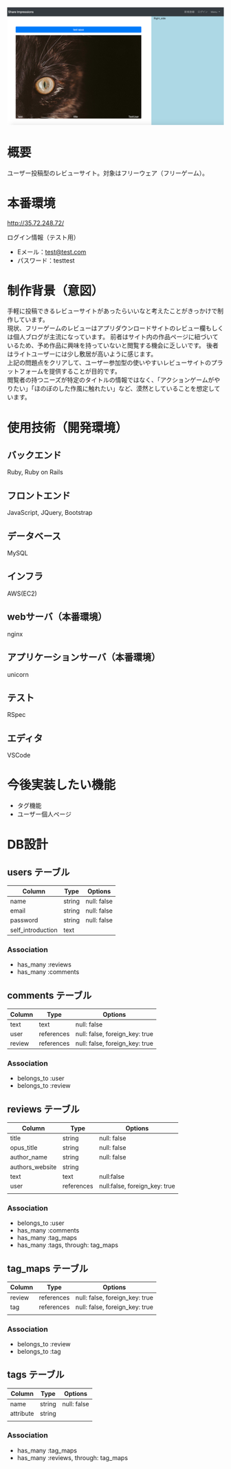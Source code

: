 ![トップページ](https://github.com/KJawoCca/share-impressions/blob/master/demo01.jpg)

# 概要

ユーザー投稿型のレビューサイト。対象はフリーウェア（フリーゲーム）。

# 本番環境

http://35.72.248.72/

ログイン情報（テスト用）
- Eメール：test@test.com
- パスワード：testtest

# 制作背景（意図）

手軽に投稿できるレビューサイトがあったらいいなと考えたことがきっかけで制作しています。  
現状、フリーゲームのレビューはアプリダウンロードサイトのレビュー欄もしくは個人ブログが主流になっています。
前者はサイト内の作品ページに紐づいているため、予め作品に興味を持っていないと閲覧する機会に乏しいです。
後者はライトユーザーには少し敷居が高いように感じます。  
上記の問題点をクリアして、ユーザー参加型の使いやすいレビューサイトのプラットフォームを提供することが目的です。  
閲覧者の持つニーズが特定のタイトルの情報ではなく、「アクションゲームがやりたい」「ほのぼのした作風に触れたい」など、漠然としていることを想定しています。  

# 使用技術（開発環境）

## バックエンド
Ruby, Ruby on Rails

## フロントエンド
JavaScript, JQuery, Bootstrap

## データベース
MySQL

## インフラ
AWS(EC2)

## webサーバ（本番環境）
nginx

## アプリケーションサーバ（本番環境）
unicorn

## テスト
RSpec

## エディタ
VSCode

# 今後実装したい機能

- タグ機能
- ユーザー個人ページ

# DB設計

## users テーブル

| Column            | Type   | Options     |
| ----------------- | ------ | ----------- |
| name              | string | null: false |
| email             | string | null: false |
| password          | string | null: false |
| self_introduction | text   |             |

### Association

- has_many :reviews
- has_many :comments

## comments テーブル

| Column | Type       | Options                        |
| ------ | ---------- | ------------------------------ |
| text   | text       | null: false                    |
| user   | references | null: false, foreign_key: true |
| review | references | null: false, foreign_key: true |

### Association

- belongs_to :user
- belongs_to :review

## reviews テーブル

| Column          | Type       | Options                       |
| --------------- | ---------- | ----------------------------- |
| title           | string     | null: false                   |
| opus_title      | string     | null: false                   |
| author_name     | string     | null: false                   |
| authors_website | string     |                               |
| text            | text       | null:false                    |
| user            | references | null:false, foreign_key: true |
|                 |            |                               |

### Association

- belongs_to :user
- has_many :comments
- has_many :tag_maps
- has_many :tags, through: tag_maps

## tag_maps テーブル

| Column | Type       | Options                        |
| ------ | ---------- | ------------------------------ |
| review | references | null: false, foreign_key: true |
| tag    | references | null: false, foreign_key: true |
|        |            |                                |

### Association

- belongs_to :review
- belongs_to :tag

## tags テーブル

| Column    | Type   | Options     |
| --------- | ------ | ----------- |
| name      | string | null: false |
| attribute | string |             |
|           |        |             |

### Association

- has_many :tag_maps
- has_many :reviews, through: tag_maps

